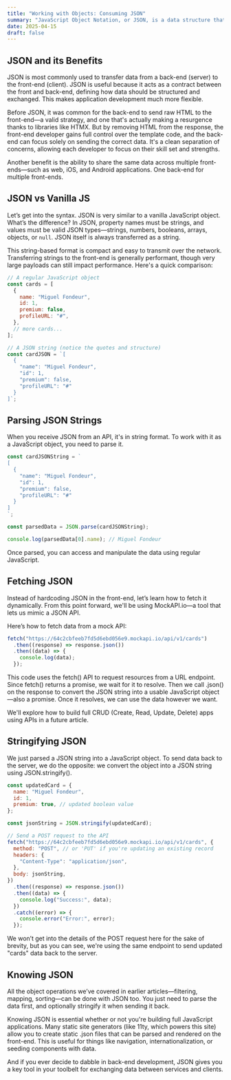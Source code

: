 ```yaml
---
title: "Working with Objects: Consuming JSON"
summary: "JavaScript Object Notation, or JSON, is a data structure that's hard to avoid if you're working on professional web applications. We've already covered objects in the first three articles. Let's now explore what makes JSON different from vanilla JavaScript objects, how to encode and parse, and how to receive JSON data from an API."
date: 2025-04-15
draft: false
---
```


## JSON and its Benefits

JSON is most commonly used to transfer data from a back-end (server) to the front-end (client). JSON is useful because it acts as a contract between the front and back-end, defining how data should be structured and exchanged. This makes application development much more flexible.

Before JSON, it was common for the back-end to send raw HTML to the front-end—a valid strategy, and one that's actually making a resurgence thanks to libraries like HTMX. But by removing HTML from the response, the front-end developer gains full control over the template code, and the back-end can focus solely on sending the correct data. It's a clean separation of concerns, allowing each developer to focus on their skill set and strengths.

Another benefit is the ability to share the same data across multiple front-ends—such as web, iOS, and Android applications. One back-end for multiple front-ends.

## JSON vs Vanilla JS

Let’s get into the syntax. JSON is very similar to a vanilla JavaScript object. What’s the difference? In JSON, property names must be strings, and values must be valid JSON types—strings, numbers, booleans, arrays, objects, or `null`. JSON itself is always transferred as a string.

This string-based format is compact and easy to transmit over the network. Transferring strings to the front-end is generally performant, though very large payloads can still impact performance. Here's a quick comparison:

```js
// A regular JavaScript object
const cards = [
  {
    name: "Miguel Fondeur",
    id: 1,
    premium: false,
    profileURL: "#",
  },
  // more cards...
];

// A JSON string (notice the quotes and structure)
const cardJSON = `[
  {
    "name": "Miguel Fondeur",
    "id": 1,
    "premium": false,
    "profileURL": "#"
  }
]`;
```

## Parsing JSON Strings

When you receive JSON from an API, it's in string format. To work with it as a JavaScript object, you need to parse it.

```js
const cardJSONString = `
[
  {
    "name": "Miguel Fondeur",
    "id": 1,
    "premium": false,
    "profileURL": "#"
  }
]
`;

const parsedData = JSON.parse(cardJSONString);

console.log(parsedData[0].name); // Miguel Fondeur
```

Once parsed, you can access and manipulate the data using regular JavaScript.

## Fetching JSON

Instead of hardcoding JSON in the front-end, let’s learn how to fetch it dynamically. From this point forward, we'll be using MockAPI.io—a tool that lets us mimic a JSON API.

Here’s how to fetch data from a mock API:

```js
fetch("https://64c2cbfeeb7fd5d6ebd056e9.mockapi.io/api/v1/cards")
  .then((response) => response.json())
  .then((data) => {
    console.log(data);
  });
```

This code uses the fetch() API to request resources from a URL endpoint. Since fetch() returns a promise, we wait for it to resolve. Then we call .json() on the response to convert the JSON string into a usable JavaScript object—also a promise. Once it resolves, we can use the data however we want.

We'll explore how to build full CRUD (Create, Read, Update, Delete) apps using APIs in a future article.

## Stringifying JSON

We just parsed a JSON string into a JavaScript object. To send data back to the server, we do the opposite: we convert the object into a JSON string using JSON.stringify().

```js
const updatedCard = {
  name: "Miguel Fondeur",
  id: 1,
  premium: true, // updated boolean value
};

const jsonString = JSON.stringify(updatedCard);

// Send a POST request to the API
fetch("https://64c2cbfeeb7fd5d6ebd056e9.mockapi.io/api/v1/cards", {
  method: "POST", // or 'PUT' if you're updating an existing record
  headers: {
    "Content-Type": "application/json",
  },
  body: jsonString,
})
  .then((response) => response.json())
  .then((data) => {
    console.log("Success:", data);
  })
  .catch((error) => {
    console.error("Error:", error);
  });
```

We won’t get into the details of the POST request here for the sake of brevity, but as you can see, we're using the same endpoint to send updated "cards" data back to the server.

## Knowing JSON

All the object operations we’ve covered in earlier articles—filtering, mapping, sorting—can be done with JSON too. You just need to parse the data first, and optionally stringify it when sending it back.

Knowing JSON is essential whether or not you're building full JavaScript applications. Many static site generators (like 11ty, which powers this site) allow you to create static .json files that can be parsed and rendered on the front-end. This is useful for things like navigation, internationalization, or seeding components with data.

And if you ever decide to dabble in back-end development, JSON gives you a key tool in your toolbelt for exchanging data between services and clients.
